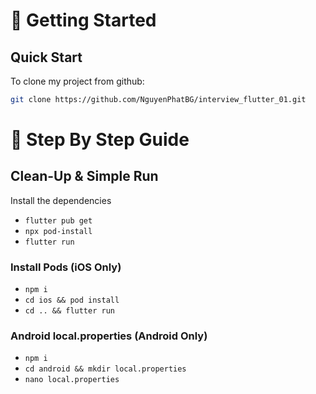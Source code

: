 # 🚀 Getting Started

## Quick Start

To clone my project from github:

```sh
git clone https://github.com/NguyenPhatBG/interview_flutter_01.git
```

# 🎯 Step By Step Guide

## Clean-Up & Simple Run

Install the dependencies
- `flutter pub get`
- `npx pod-install`
- `flutter run`

### Install Pods (iOS Only)

- `npm i`
- `cd ios && pod install`
- `cd .. && flutter run`

### Android local.properties (Android Only)

- `npm i`
- `cd android && mkdir local.properties`
- `nano local.properties`
